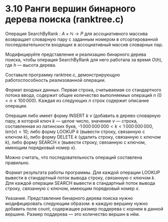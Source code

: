 # 3.10 Ранги вершин бинарного дерева поиска (ranktree.c)
Операция SearchByRank : $A \times \mathbb{N} \to P$ для ассоциативного массива возвращает словарную пару с заданным номером в отсортированной последовательности входящих в ассоциативный массив словарных пар.

Модифицируйте представление и реализацию бинарного дерева поиска, чтобы операция SearchByRank для него работала за время $O(h)$, где $h$ — высота дерева.

Составьте программу ranktree.c, демонстрирующую работоспособность реализованной операции.

Формат входных данных. Первая строка, считываемая со стандартного потока ввода, содержит общее количество выполняемых операций $n$ $(0 < n \le 100\,000)$. Каждая из следующих $n$ строк содержит описание операции.

Операция либо имеет форму INSERT $k$ $v$ (добавить в дерево словарную пару, в которой ключ $k$ — целое число, значение $v$ — строка, составленная из латинских букв, -$1\,000\,000\,000 < k < 1\,000\,000\,000$, $len(v) < 10$; либо форму LOOKUP $k$ (вывести строку, связанную с ключом $k$), либо форму DELETE $k$ (удалить строку, связанную с ключом $k$), либо форму SEARCH $x$ (вывести строку, связанную с ключом, имеющим порядковый номер $x$).

Можно считать, что последовательность операций составлена правильно.

Формат результата работы программы. Для каждой операции LOOKUP вывести в стандартный поток вывода строку, связанную с ключом $k$. Для каждой операции SEARCH вывести в стандартный поток вывода строку, связанную с ключом, имеющим порядковый номер $x$.

Указание. Представление бинарного дерева поиска нужно модифицировать следующим образом: в каждую вершину нужно добавить поле count, содержащее размер поддерева с корнем в данной вершине. Размер поддерева — это количество вершин в нём.

